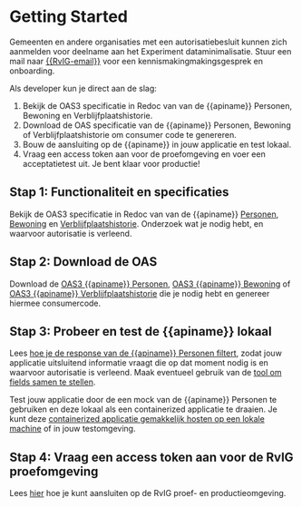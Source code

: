 # Getting Started

Gemeenten en andere organisaties met een autorisatiebesluit kunnen zich aanmelden voor deelname aan het Experiment dataminimalisatie. Stuur een mail naar [{{RvIG-email}}](mailto:{{RvIG-email}}) voor een kennismakingmakingsgesprek en onboarding.

Als developer kun je direct aan de slag:
1. Bekijk de OAS3 specificatie in Redoc van van de {{apiname}} Personen, Bewoning en Verblijfplaatshistorie.
2. Download de OAS specificatie van de {{apiname}} Personen, Bewoning of Verblijfplaatshistorie om consumer code te genereren.
3. Bouw de aansluiting op de {{apiname}} in jouw applicatie en test lokaal.
4. Vraag een access token aan voor de proefomgeving en voer een acceptatietest uit. Je bent klaar voor productie!


##  Stap 1: Functionaliteit en specificaties

Bekijk de OAS3 specificatie in Redoc van van de {{apiname}} [Personen](./personen/specificatie), [Bewoning](./bewoning/specificatie) en [Verblijfplaatshistorie](./historie/specificatie). Onderzoek wat je nodig hebt, en waarvoor autorisatie is verleend.

##  Stap 2: Download de OAS
Download de [OAS3 {{apiname}} Personen]({{PersonenSpecUrl}}), [OAS3 {{apiname}} Bewoning]({{BewoningSpecUrl}}) of [OAS3 {{apiname}} Verblijfplaatshistorie]({{VerblijfplaatshistorieSpecUrl}}) die je nodig hebt en genereer hiermee consumercode.

## Stap 3: Probeer en test de {{apiname}} lokaal
Lees [hoe je de response van de {{apiname}} Personen filtert](./how-tos/personen-response-filteren), zodat jouw applicatie uitsluitend informatie vraagt die op dat moment nodig is en waarvoor autorisatie is verleend. Maak eventueel gebruik van de [tool om fields samen te stellen](./how-tos/fields-samenstellen).

Test jouw applicatie door de een mock van de {{apiname}} Personen te gebruiken en deze lokaal als een containerized applicatie te draaien. Je kunt deze [containerized applicatie gemakkelijk hosten op een lokale machine](./how-tos/lokaal-testen) of in jouw testomgeving.

## Stap 4: Vraag een access token aan voor de RvIG proefomgeving

Lees [hier](./how-tos/aansluiten) hoe je kunt aansluiten op de RvIG proef- en productieomgeving. 
